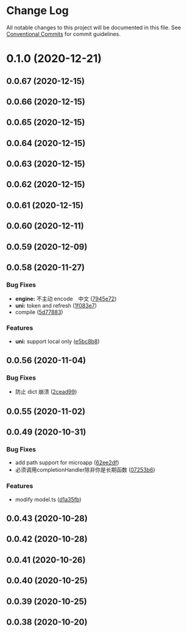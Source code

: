 # Change Log

All notable changes to this project will be documented in this file.
See [Conventional Commits](https://conventionalcommits.org) for commit guidelines.

# 0.1.0 (2020-12-21)



## 0.0.67 (2020-12-15)



## 0.0.66 (2020-12-15)



## 0.0.65 (2020-12-15)



## 0.0.64 (2020-12-15)



## 0.0.63 (2020-12-15)



## 0.0.62 (2020-12-15)



## 0.0.61 (2020-12-15)



## 0.0.60 (2020-12-11)



## 0.0.59 (2020-12-09)



## 0.0.58 (2020-11-27)


### Bug Fixes

* **engine:** 不主动 encode　中文 ([7945e72](https://github.com/zkty-team/monorepo/commit/7945e7269e23522a9084ec2cfbe0b4171c83f7b6))
* **uni:** token and refresh ([1f083e7](https://github.com/zkty-team/monorepo/commit/1f083e7b8b92e7ebc3add8e69a679b014785337f))
* compile ([5d77883](https://github.com/zkty-team/monorepo/commit/5d77883b63cc23ebc36a1f514e7fc558dcceac37))


### Features

* **uni:** support local only ([e5bc8b8](https://github.com/zkty-team/monorepo/commit/e5bc8b8f20e777ae94f4630517955e79cc1b3fdf))



## 0.0.56 (2020-11-04)


### Bug Fixes

* 防止 dict 崩溃 ([2cead99](https://github.com/zkty-team/monorepo/commit/2cead99013ec56f0c7dee404d190d792522b4f62))



## 0.0.55 (2020-11-02)



## 0.0.49 (2020-10-31)


### Bug Fixes

* add path support for microapp ([62ee2df](https://github.com/zkty-team/monorepo/commit/62ee2df025adbdab6d07fb10c153072bc9da590a))
* 必须调用completionHandler除非你是长期函数 ([07253b6](https://github.com/zkty-team/monorepo/commit/07253b6f9464b8f00a648b015ff44b689801d589))


### Features

* modify model.ts ([d1a35fb](https://github.com/zkty-team/monorepo/commit/d1a35fb9f8e84d5bf87b61024442c1793992a73a))



## 0.0.43 (2020-10-28)



## 0.0.42 (2020-10-28)



## 0.0.41 (2020-10-26)



## 0.0.40 (2020-10-25)



## 0.0.39 (2020-10-25)



## 0.0.38 (2020-10-20)
